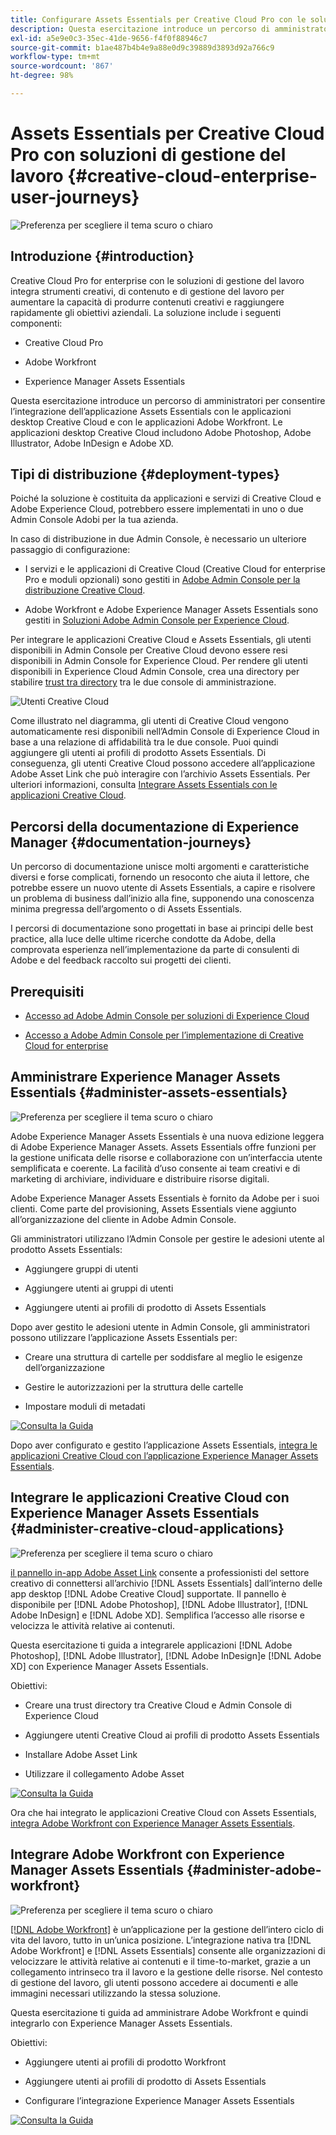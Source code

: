 ```yaml
---
title: Configurare Assets Essentials per Creative Cloud Pro con le soluzioni di gestione del lavoro
description: Questa esercitazione introduce un percorso di amministratori per consentire l’integrazione dell’applicazione Assets Essentials con le applicazioni desktop Creative Cloud e con le applicazioni Adobe Workfront. Le applicazioni desktop Creative Cloud includono Adobe Photoshop, Adobe Illustrator, Adobe InDesign e Adobe XD.
exl-id: a5e9e0c3-35ec-41de-9656-f4f0f88946c7
source-git-commit: b1ae487b4b4e9a88e0d9c39889d3893d92a766c9
workflow-type: tm+mt
source-wordcount: '867'
ht-degree: 98%

---
```


# Assets Essentials per Creative Cloud Pro con soluzioni di gestione del lavoro {#creative-cloud-enterprise-user-journeys}

![Preferenza per scegliere il tema scuro o chiaro](assets/cce-next-banner-landing-page.png)

## Introduzione {#introduction}

Creative Cloud Pro for enterprise con le soluzioni di gestione del lavoro integra strumenti creativi, di contenuto e di gestione del lavoro per aumentare la capacità di produrre contenuti creativi e raggiungere rapidamente gli obiettivi aziendali. La soluzione include i seguenti componenti:

* Creative Cloud Pro

* Adobe Workfront

* Experience Manager Assets Essentials

Questa esercitazione introduce un percorso di amministratori per consentire l’integrazione dell’applicazione Assets Essentials con le applicazioni desktop Creative Cloud e con le applicazioni Adobe Workfront. Le applicazioni desktop Creative Cloud includono Adobe Photoshop, Adobe Illustrator, Adobe InDesign e Adobe XD.

## Tipi di distribuzione {#deployment-types}

Poiché la soluzione è costituita da applicazioni e servizi di Creative Cloud e Adobe Experience Cloud, potrebbero essere implementati in uno o due Admin Console Adobi per la tua azienda.

In caso di distribuzione in due Admin Console, è necessario un ulteriore passaggio di configurazione:

* I servizi e le applicazioni di Creative Cloud (Creative Cloud for enterprise Pro e moduli opzionali) sono gestiti in [Adobe Admin Console per la distribuzione Creative Cloud](https://helpx.adobe.com/it/enterprise/admin-guide.html).

* Adobe Workfront e Adobe Experience Manager Assets Essentials sono gestiti in [Soluzioni Adobe Admin Console per Experience Cloud](https://experienceleague.adobe.com/docs/core-services/interface/administration/admin-getting-started.html?lang=it).

Per integrare le applicazioni Creative Cloud e Assets Essentials, gli utenti disponibili in Admin Console per Creative Cloud devono essere resi disponibili in Admin Console for Experience Cloud. Per rendere gli utenti disponibili in Experience Cloud Admin Console, crea una directory per stabilire [trust tra directory](https://helpx.adobe.com/it/enterprise/using/set-up-identity.html#directory-trusting) tra le due console di amministrazione.

![Utenti Creative Cloud](assets/creative-cloud-users.svg)

Come illustrato nel diagramma, gli utenti di Creative Cloud vengono automaticamente resi disponibili nell’Admin Console di Experience Cloud in base a una relazione di affidabilità tra le due console. Puoi quindi aggiungere gli utenti ai profili di prodotto Assets Essentials. Di conseguenza, gli utenti Creative Cloud possono accedere all’applicazione Adobe Asset Link che può interagire con l’archivio Assets Essentials. Per ulteriori informazioni, consulta [Integrare Assets Essentials con le applicazioni Creative Cloud](integrate-with-creative-cloud.md).

## Percorsi della documentazione di Experience Manager {#documentation-journeys}

Un percorso di documentazione unisce molti argomenti e caratteristiche diversi e forse complicati, fornendo un resoconto che aiuta il lettore, che potrebbe essere un nuovo utente di Assets Essentials, a capire e risolvere un problema di business dall’inizio alla fine, supponendo una conoscenza minima pregressa dell’argomento o di Assets Essentials.

I percorsi di documentazione sono progettati in base ai principi delle best practice, alla luce delle ultime ricerche condotte da Adobe, della comprovata esperienza nell’implementazione da parte di consulenti di Adobe e del feedback raccolto sui progetti dei clienti.

## Prerequisiti

* [Accesso ad Adobe Admin Console per soluzioni di Experience Cloud](https://experienceleague.adobe.com/docs/core-services/interface/administration/admin-getting-started.html?lang=it)

* [Accesso a Adobe Admin Console per l’implementazione di Creative Cloud for enterprise](https://helpx.adobe.com/it/enterprise/admin-guide.html)

## Amministrare Experience Manager Assets Essentials {#administer-assets-essentials}

![Preferenza per scegliere il tema scuro o chiaro](assets/cce-assets.png)

Adobe Experience Manager Assets Essentials è una nuova edizione leggera di Adobe Experience Manager Assets. Assets Essentials offre funzioni per la gestione unificata delle risorse e collaborazione con un’interfaccia utente semplificata e coerente. La facilità d’uso consente ai team creativi e di marketing di archiviare, individuare e distribuire risorse digitali.

Adobe Experience Manager Assets Essentials è fornito da Adobe per i suoi clienti. Come parte del provisioning, Assets Essentials viene aggiunto all’organizzazione del cliente in Adobe Admin Console.

Gli amministratori utilizzano l’Admin Console per gestire le adesioni utente al prodotto Assets Essentials:

* Aggiungere gruppi di utenti

* Aggiungere utenti ai gruppi di utenti

* Aggiungere utenti ai profili di prodotto di Assets Essentials

Dopo aver gestito le adesioni utente in Admin Console, gli amministratori possono utilizzare l’applicazione Assets Essentials per:

* Creare una struttura di cartelle per soddisfare al meglio le esigenze dell’organizzazione

* Gestire le autorizzazioni per la struttura delle cartelle

* Impostare moduli di metadati

[![Consulta la Guida](assets/see-the-guide-sm.png)](deploy-administer.md)

Dopo aver configurato e gestito l’applicazione Assets Essentials, [integra le applicazioni Creative Cloud con l’applicazione Experience Manager Assets Essentials](integrate-with-creative-cloud.md).

## Integrare le applicazioni Creative Cloud con Experience Manager Assets Essentials {#administer-creative-cloud-applications}

![Preferenza per scegliere il tema scuro o chiaro](assets/cce-creative-cloud.png)

[il pannello in-app Adobe Asset Link](https://www.adobe.com/it/creativecloud/business/enterprise/adobe-asset-link.html) consente a professionisti del settore creativo di connettersi all’archivio [!DNL Assets Essentials] dall’interno delle app desktop [!DNL Adobe Creative Cloud] supportate. Il pannello è disponibile per [!DNL Adobe Photoshop], [!DNL Adobe Illustrator], [!DNL Adobe InDesign] e [!DNL Adobe XD]. Semplifica l’accesso alle risorse e velocizza le attività relative ai contenuti.

Questa esercitazione ti guida a integrarele applicazioni [!DNL Adobe Photoshop], [!DNL Adobe Illustrator], [!DNL Adobe InDesign]e [!DNL Adobe XD] con Experience Manager Assets Essentials.

Obiettivi:

* Creare una trust directory tra Creative Cloud e Admin Console di Experience Cloud

* Aggiungere utenti Creative Cloud ai profili di prodotto Assets Essentials

* Installare Adobe Asset Link

* Utilizzare il collegamento Adobe Asset

[![Consulta la Guida](assets/see-the-guide-sm.png)](integrate-with-creative-cloud.md)

Ora che hai integrato le applicazioni Creative Cloud con Assets Essentials, [integra Adobe Workfront con Experience Manager Assets Essentials](integrate-with-workfront.md).

## Integrare Adobe Workfront con Experience Manager Assets Essentials {#administer-adobe-workfront}

![Preferenza per scegliere il tema scuro o chiaro](assets/cce-workfront.png)

[[!DNL Adobe Workfront]](https://www.workfront.com/) è un’applicazione per la gestione dell’intero ciclo di vita del lavoro, tutto in un’unica posizione. L’integrazione nativa tra [!DNL Adobe Workfront] e [!DNL Assets Essentials] consente alle organizzazioni di velocizzare le attività relative ai contenuti e il time-to-market, grazie a un collegamento intrinseco tra il lavoro e la gestione delle risorse. Nel contesto di gestione del lavoro, gli utenti possono accedere ai documenti e alle immagini necessari utilizzando la stessa soluzione.

Questa esercitazione ti guida ad amministrare Adobe Workfront e quindi integrarlo con Experience Manager Assets Essentials.

Obiettivi:

* Aggiungere utenti ai profili di prodotto Workfront

* Aggiungere utenti ai profili di prodotto di Assets Essentials

* Configurare l’integrazione Experience Manager Assets Essentials

[![Consulta la Guida](assets/see-the-guide-sm.png)](integrate-with-workfront.md)
